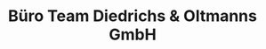 ---
title: "Büro Team Diedrichs & Oltmanns GmbH"
url: /rastede/buero-team-diedrichs-und-oltmanns-gmbh/
shop: Schreibwaren
---